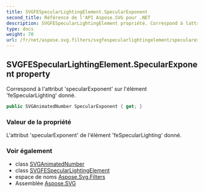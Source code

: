 ```yaml
---
title: SVGFESpecularLightingElement.SpecularExponent
second_title: Référence de l'API Aspose.SVG pour .NET
description: SVGFESpecularLightingElement propriété. Correspond à lattribut specularExponent sur lélément feSpecularLighting donné.
type: docs
weight: 70
url: /fr/net/aspose.svg.filters/svgfespecularlightingelement/specularexponent/
---
```

## SVGFESpecularLightingElement.SpecularExponent property

Correspond à l'attribut 'specularExponent' sur l'élément 'feSpecularLighting' donné.

```csharp
public SVGAnimatedNumber SpecularExponent { get; }
```

### Valeur de la propriété

L'attribut 'specularExponent' de l'élément 'feSpecularLighting' donné.

### Voir également

* class [SVGAnimatedNumber](../../../aspose.svg.datatypes/svganimatednumber/)
* class [SVGFESpecularLightingElement](../)
* espace de noms [Aspose.Svg.Filters](../../svgfespecularlightingelement/)
* Assemblée [Aspose.SVG](../../../)


